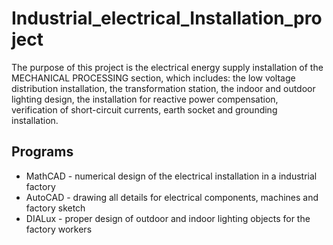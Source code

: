 # Industrial_electrical_Installation_project
<p>
The purpose of this project is the electrical energy supply installation of the MECHANICAL PROCESSING section, which includes: the low voltage distribution installation, the transformation station, the indoor and outdoor lighting design, the installation for reactive power compensation, verification of short-circuit currents, earth socket and grounding installation.
</p>

## Programs
- MathCAD - numerical design of the electrical installation in a industrial factory
- AutoCAD - drawing all details for electrical components, machines and factory sketch
- DIALux - proper design of outdoor and indoor lighting objects for the factory workers 
